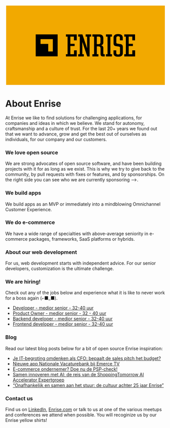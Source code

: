 <p align="center"><a href="https://enrise.com" target="_blank"><img src="https://github.com/enrise/.github/blob/master/images/logo.png?raw=true"></a></p>

# About Enrise

At Enrise we like to find solutions for challenging applications, for companies and ideas in which we believe. We stand for autonomy, craftsmanship and a culture of trust. For the last 20+ years we found out that we want to advance, grow and get the best out of ourselves as individuals, for our company and our customers.

### We love open source

We are strong advocates of open source software, and have been building projects with it for as long as we exist.
This is why we try to give back to the community, by pull requests with fixes or features, and by sponsorships.
On the right side you can see who we are currently sponsoring -->.

### We build apps
We build apps as an MVP or immediately into a mindblowing Omnichannel Customer Experience.

### We do e-commerce
We have a wide range of specialties with above-average seniority in e-commerce packages, frameworks, SaaS platforms or hybrids.

### About our web development
For us, web development starts with independent advice. For our senior developers, customization is the ultimate challenge.

### We are hiring!

Check out any of the jobs below and experience what it is like to never work for a boss again (⌐■_■).

<!-- JOB-LIST:START -->
- [Developer - medior  senior - 32-40 uur](https://jobs.enrise.com/developer-team-craft/nl)
- [Product Owner - medior senior - 32 - 40 uur](https://jobs.enrise.com/product-owner-team-craft/nl)
- [Backend developer - medior senior - 32-40 uur](https://jobs.enrise.com/backend-developer-team-enigma/nl)
- [Frontend developer - medior  senior - 32-40 uur](https://jobs.enrise.com/frontend-developer-team-quantum/nl)
<!-- JOB-LIST:END -->

### Blog

Read our latest blog posts below for a bit of open source Enrise inspiration:

<!-- POST-LIST:START -->
- [Je IT-begroting omdenken als CFO: bepaalt de sales pitch het budget?](https://enrise.com/2025/10/it-begroting-cfo-sales-pitch-of-discovery-phase/)
- [Nieuwe app Nationale Vacaturebank bij Emerce TV](https://enrise.com/2025/09/nieuwe-app-nationale-vacaturebank-bij-emerce-tv/)
- [E-commerce ondernemer? Doe nu de PSP-check!](https://enrise.com/2025/09/psp-check-b2b/)
- [Samen innoveren met AI: de reis van de ShoppingTomorrow AI Accelerator Expertgroep](https://enrise.com/2025/09/samen-innoveren-met-ai-de-reis-van-de-shoppingtomorrow-ai-accelerator-expertgroep/)
- [“Onafhankelijk en samen aan het stuur: de cultuur achter 25 jaar Enrise”](https://enrise.com/2025/09/25-jaar-enrise/)
<!-- POST-LIST:END -->

### Contact us

Find us on <a href="https://www.linkedin.com/company/enrise/" target="_blank">LinkedIn</a>, <a href="https://enrise.com" target="_blank">Enrise.com</a> or talk to us at one of the various meetups and conferences we attend when possible. You will recoginize us by our Enrise yellow shirts!

